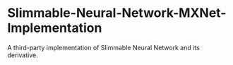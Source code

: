 # Slimmable-Neural-Network-MXNet-Implementation
A third-party implementation of Slimmable Neural Network and its derivative.
